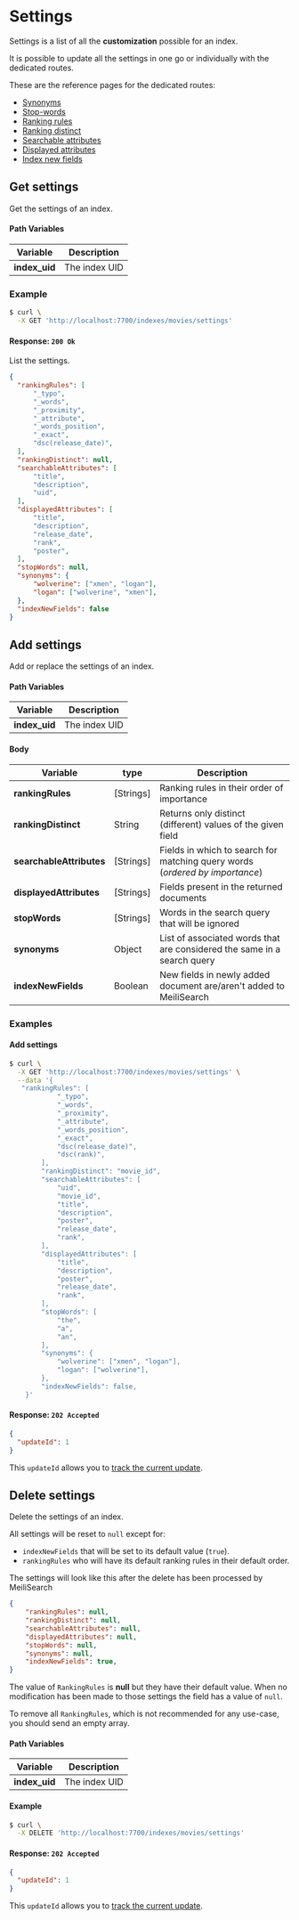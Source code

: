 # Settings

Settings is a list of all the **customization** possible for an index.

It is possible to update all the settings in one go or individually with the dedicated routes.

These are the reference pages for the dedicated routes:
- [Synonyms](/references/synonyms.md)
- [Stop-words](/references/stop_words.md)
- [Ranking rules](/references/ranking_rules.md)
- [Ranking distinct](/references/ranking_distinct.md)
- [Searchable attributes](/references/searchable_attributes.md)
- [Displayed attributes](/references/displayed_attributes.md)
- [Index new fields](/references/index_new_fields.md)

## Get settings

<RouteHighlighter method="GET" route="/indexes/:index_uid/settings" />

Get the settings of an index.

#### Path Variables

| Variable          | Description           |
|-------------------|-----------------------|
| **index_uid**         | The index UID |

### Example

```bash
$ curl \
  -X GET 'http://localhost:7700/indexes/movies/settings'
```

#### Response: `200 Ok`

List the settings.

```json
{
  "rankingRules": [
      "_typo",
      "_words",
      "_proximity",
      "_attribute",
      "_words_position",
      "_exact",
      "dsc(release_date)",
  ],
  "rankingDistinct": null,
  "searchableAttributes": [
      "title",
      "description",
      "uid",
  ],
  "displayedAttributes": [
      "title",
      "description",
      "release_date",
      "rank",
      "poster",
  ],
  "stopWords": null,
  "synonyms": {
      "wolverine": ["xmen", "logan"],
      "logan": ["wolverine", "xmen"],
  },
  "indexNewFields": false
}
```

## Add settings

<RouteHighlighter method="POST" route="/indexes/:index_uid/settings" />

Add or replace the settings of an index.

#### Path Variables

| Variable          | Description           |
|-------------------|-----------------------|
| **index_uid**         | The index UID |

#### Body

| Variable          | type |  Description |
|-------------------|-----------------------| --- |
| **rankingRules** | [Strings] | Ranking rules in their order of importance  |
| **rankingDistinct** | String | Returns only distinct (different) values of the given field |
| **searchableAttributes** | [Strings] | Fields in which to search for matching query words (*ordered by importance*) |
| **displayedAttributes** | [Strings] | Fields present in the returned documents |
| **stopWords** | [Strings] | Words in the search query that will be ignored |
| **synonyms** | Object | List of associated words that are considered the same in a search query |
| **indexNewFields** | Boolean | New fields in newly added document are/aren't added to MeiliSearch |

### Examples

#### Add settings

```bash
$ curl \
  -X GET 'http://localhost:7700/indexes/movies/settings' \
  --data '{
   "rankingRules": [
            "_typo",
            "_words",
            "_proximity",
            "_attribute",
            "_words_position",
            "_exact",
            "dsc(release_date)",
            "dsc(rank)",
        ],
        "rankingDistinct": "movie_id",
        "searchableAttributes": [
            "uid",
            "movie_id",
            "title",
            "description",
            "poster",
            "release_date",
            "rank",
        ],
        "displayedAttributes": [
            "title",
            "description",
            "poster",
            "release_date",
            "rank",
        ],
        "stopWords": [
            "the",
            "a",
            "an",
        ],
        "synonyms": {
            "wolverine": ["xmen", "logan"],
            "logan": ["wolverine"],
        },
        "indexNewFields": false,
    }'
```

#### Response: `202 Accepted`

```json
{
  "updateId": 1
}
```
This `updateId` allows you to [track the current update](/references/updates.md).

## Delete settings

<RouteHighlighter method="DELETE" route="/indexes/:index_uid/settings"/>

Delete the settings of an index.

All settings will be reset to `null` except for:
-  `indexNewFields` that will be set to its default value (`true`).
- `rankingRules` who will have its default ranking rules in their default order.
<!-- - `searchableAttributes` and `displayedAttributes` who will have all the fields by default. -->

The settings will look like this after the delete has been processed by MeiliSearch

```json
{
    "rankingRules": null,
    "rankingDistinct": null,
    "searchableAttributes": null,
    "displayedAttributes": null,
    "stopWords": null,
    "synonyms": null,
    "indexNewFields": true,
}
```
The value of `RankingRules` is **null** but they have their default value. When no modification has been made to those settings the field has a value of `null`.

To remove all `RankingRules`, which is not recommended for any use-case, you should send an empty array.

#### Path Variables

| Variable          | Description           |
|-------------------|-----------------------|
| **index_uid**         | The index UID |


#### Example
```bash
$ curl \
  -X DELETE 'http://localhost:7700/indexes/movies/settings'
```

#### Response: `202 Accepted`

```json
{
  "updateId": 1
}
```
This `updateId` allows you to [track the current update](/references/updates.md).
